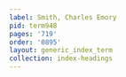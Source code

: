 ```yaml
---
label: Smith, Charles Emory
pid: term948
pages: '719'
order: '0895'
layout: generic_index_term
collection: index-headings
---
```

